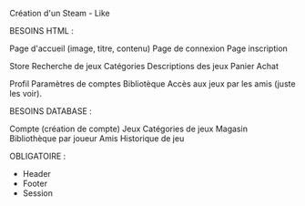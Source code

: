 ﻿Création d'un Steam - Like


BESOINS HTML : 


Page d'accueil (image, titre, contenu)
Page de connexion
Page inscription

Store
Recherche de jeux
Catégories
Descriptions des jeux
Panier
Achat

Profil
Paramètres de comptes
Bibliotèque
Accès aux jeux par les amis (juste les voir).

BESOINS DATABASE : 

Compte (création de compte)
Jeux
Catégories de jeux
Magasin
Bibliothèque par joueur
Amis
Historique de jeu

OBLIGATOIRE :

- Header
- Footer
- Session




